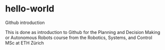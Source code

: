 # hello-world
Github introduction

This is done as introduction to Github for the Planning and Decision Making or Autonomous Robots course from the Robotics, Systems, and Control MSc at ETH Zürich
